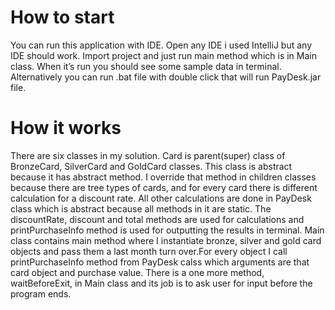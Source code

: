 # How to start
  You can run this application with IDE. Open any IDE i used IntelliJ but any IDE should work. Import project and just run main method which is in Main class. When it’s run you should see some sample data in terminal.
  Alternatively you can run .bat file with double click that will run PayDesk.jar file.

# How it works
  There are six classes in my solution. Card is parent(super) class of BronzeCard, SilverCard and GoldCard classes. This class is abstract because it has abstract method. I override that method in children classes because there are tree types of cards, and for every card there is different calculation for a discount rate.
  All other calculations are done in PayDesk class which is abstract because all methods in it are static. The discountRate, discount and total methods are used for calculations and printPurchaseInfo method is used for outputting the results in terminal.
  Main class contains main method where I instantiate bronze, silver and gold card objects and pass them a last month turn over.For every object I call printPurchaseInfo method from PayDesk calss which arguments are that card object and purchase value. There is a one more method, waitBeforeExit, in Main class and its job is to ask user for input before the program ends.
